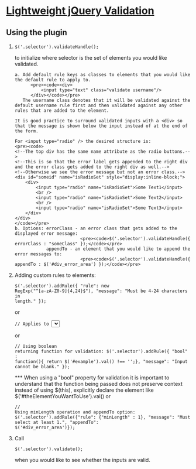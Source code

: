 [Lightweight jQuery Validation](http://samonstuff.blogspot.com/2011/03/jquery-lightweight-validation-plugin.html)
================================================================================================================


## Using the plugin

 1.   <pre><code>$('.selector').validateHandle();</code></pre> to initialize where selector is the set of elements you would like validated.
		  a. Add default rule keys as classes to elements that you would like the default rule to apply to.
		  		<pre><code><div>
					<input type="text" class="validate username"/>
				</div></code></pre>
			 The username class denotes that it will be validated against the default username rule first and then validated against any other rules that are added to the element.

		  It is good practice to surround validated inputs with a <div> so that the message is shown below the input instead of at the end of the form.

		  For <input type="radio" /> the desired structure is:
		  <pre><code> 
		  <!--The top div has the same name attribute as the radio buttons.-->
		  <!--This is so that the error label gets appended to the right div and the error class gets added to the right div as well.-->
		  <!--Otherwise we see the error message but not an error class.-->
		  <div id="someid" name="isRadioSet" style="display:inline-block;">
			  <div>
				  <input type="radio" name="isRadioSet">Some Text1</input>
				  <br />
				  <input type="radio" name="isRadioSet">Some Text2</input>
				  <br />
				  <input type="radio" name="isRadioSet">Some Text3</input>
			  </div>
		  </div>
		  </code></pre>
		  b. Options: errorClass - an error class that gets added to the displayed error message: 
		  						   <pre><code>$('.selector').validateHandle({ errorClass : "someClass" });</code></pre>
					  appendTo - an element that you would like to append the error messages to:
					  			   <pre><code>$('.selector').validateHandle({ appendTo : $('#div_error_area') });</code></pre>


 2.   Adding custom rules to elements:
			  <pre><code>$('.selector').addRule({ "rule": new RegExp("^[a-zA-Z0-9]{4,24}$"), "message": "Must be 4-24 characters in length." });</code></pre>
			  or
			  <pre><code>// Applies to <select>, <input type="checkbox" />, <input type="radio" /> elements
			  $('.selector').addRule({ "rule": { "minLength" : 1 }, "message": "Must select at least 1" });</code></pre> 
			  or
			  <pre><code>// Using boolean returning function for validation:
			  $('.selector').addRule({ "bool" : function(){ return $('#example').val() !== '';}, "message": "Input cannot be blank." });</code></pre>
		  	  *** When using a "bool" property for validation it is important to understand that the function being passed does not preserve context
			  instead of using $(this), explicitly declare the element like $('#theElementYouWantToUse').val()
			  or
			  <pre><code>// Using minLength operation and appendTo option:
			  $('.selector').addRule({"rule": {"minLength" : 1}, "message": "Must select at least 1.", "appendTo": $('#div_error_area')});</code></pre>

 3.   Call <pre><code>$('.selector').validate();</code></pre> when you would like to see whether the inputs are valid.
